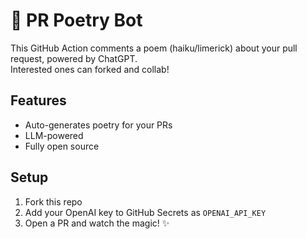 # 🤖 PR Poetry Bot

This GitHub Action comments a poem (haiku/limerick) about your pull request, powered by ChatGPT. <br>
Interested ones can forked and collab!
## Features
- Auto-generates poetry for your PRs
- LLM-powered
- Fully open source

## Setup

1. Fork this repo
2. Add your OpenAI key to GitHub Secrets as `OPENAI_API_KEY`
3. Open a PR and watch the magic! ✨

